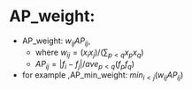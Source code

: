 # AP_weight:
  

* AP_weight: $w_{ij} AP_{ij}$,   
    * where $w_{ij} = {(x_i x_j)}/{(\sum_{p<q}{x_p x_q})}$  
    * $AP_{ij} = |f_i - f_j|/{{ave}_{p<q}({f_p f_q})}$
* for example ,AP_min_weight: $min_{i<j}(w_{ij} AP_{ij})$

